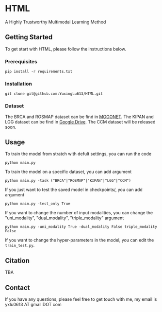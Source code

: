 # HTML
A Highly Trustworthy Multimodal Learning Method



## Getting Started

To get start with HTML, please follow the instructions below.

### Prerequisites

```
pip install -r requirements.txt
```

### Installation

```
git clone git@github.com:YuxingLu613/HTML.git
```

### Dataset
The BRCA and ROSMAP dataset can be find in [MOGONET](https://github.com/txWang/MOGONET). The KIPAN and LGG dataset can be find in [Google Drive](https://drive.google.com/drive/folders/1HouMHY705LWutSOKVFdlOUbshV4CNp8W?usp=sharing). The CCM dataset will be released soon.


## Usage

To train the model from stratch with defult settings, you can run the code

```
python main.py
```

To train the model on a specific dataset, you can add argument

```
python main.py -task ("BRCA"|"ROSMAP"|"KIPAN"|"LGG"|"CCM")
```

If you just want to test the saved model in checkpoints/, you can add argument

```
python main.py -test_only True
```

If you want to change the number of input modalities, you can change the "uni_modality", "dual_modality", "triple_modality" argument

```
python main.py -uni_modality True -dual_modality False triple_modality False
```

If you want to change the hyper-parameters in the model, you can edit the `train_test.py`.


## Citation

TBA


## Contact

If you have any questions, please feel free to get touch with me, my email is yxlu0613 AT gmail DOT com
